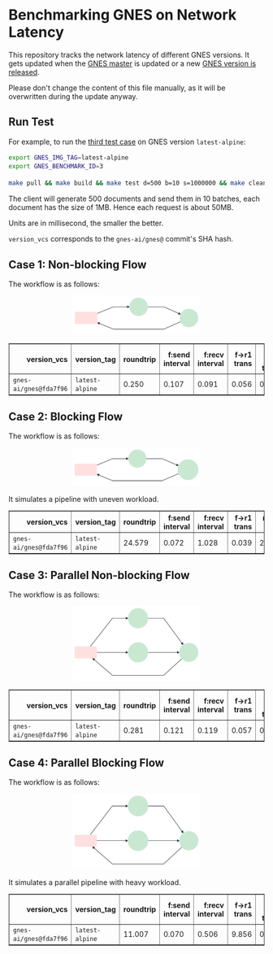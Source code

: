 # Benchmarking GNES on Network Latency

This repository tracks the network latency of different GNES versions. It gets updated when the [GNES master](https://github.com/gnes-ai/gnes) is updated or a new [GNES version is released](https://github.com/gnes-ai/gnes/releases). 

Please don't change the content of this file manually, as it will be overwritten during the update anyway. 

## Run Test

For example, to run the [third test case](#case-3-parallel-non-blocking-flow) on GNES version `latest-alpine`:  

```bash
export GNES_IMG_TAG=latest-alpine
export GNES_BENCHMARK_ID=3

make pull && make build && make test d=500 b=10 s=1000000 && make clean
```

The client will generate 500 documents and send them in 10 batches, each document has the size of 1MB. Hence each request is about 50MB.

Units are in millisecond, the smaller the better.

`version_vcs` corresponds to the `gnes-ai/gnes@` commit's SHA hash.

## Case 1: Non-blocking Flow

The workflow is as follows:

<p align="center">
<a href="https://gnes.ai">
<img src=".github/mermaid-diagram-20190926170713.svg" alt="workflow 1 in test" width=50%>
</a>
</p>

<table border="1" class="dataframe">
  <thead>
    <tr style="text-align: right;">
      <th>version_vcs</th>
      <th>version_tag</th>
      <th>roundtrip</th>
      <th>f:send interval</th>
      <th>f:recv interval</th>
      <th>f->r1 trans</th>
      <th>r1->r2 trans</th>
      <th>r2->f trans</th>
      <th>timestamp_build</th>
      <th>timestamp_eval</th>
    </tr>
  </thead>
  <tbody>
    <tr>
      <td><code>gnes-ai/gnes@fda7f96</code></td>
      <td><code>latest-alpine</code></td>
      <td>0.250</td>
      <td>0.107</td>
      <td>0.091</td>
      <td>0.056</td>
      <td>0.041</td>
      <td>0.148</td>
      <td>2019-09-26 11:17:55</td>
      <td>2019-09-26 11:37:08.995740</td>
    </tr>
  </tbody>
</table>

## Case 2: Blocking Flow

The workflow is as follows:

<p align="center">
<a href="https://gnes.ai">
<img src=".github/mermaid-diagram-20190926175311.svg" alt="workflow 2 in test" width=50%>
</a>
</p>

It simulates a pipeline with uneven workload.



<table border="1" class="dataframe">
  <thead>
    <tr style="text-align: right;">
      <th>version_vcs</th>
      <th>version_tag</th>
      <th>roundtrip</th>
      <th>f:send interval</th>
      <th>f:recv interval</th>
      <th>f->r1 trans</th>
      <th>r1->r2 trans</th>
      <th>r2->f trans</th>
      <th>timestamp_build</th>
      <th>timestamp_eval</th>
    </tr>
  </thead>
  <tbody>
    <tr>
      <td><code>gnes-ai/gnes@fda7f96</code></td>
      <td><code>latest-alpine</code></td>
      <td>24.579</td>
      <td>0.072</td>
      <td>1.028</td>
      <td>0.039</td>
      <td>23.490</td>
      <td>0.040</td>
      <td>2019-09-26 11:17:55</td>
      <td>2019-09-26 11:59:43.815398</td>
    </tr>
  </tbody>
</table>

## Case 3: Parallel Non-blocking Flow

The workflow is as follows:

<p align="center">
<a href="https://gnes.ai">
<img src=".github/mermaid-diagram-20190926175843.svg" alt="workflow 3 in test"  width=50%>
</a>
</p>




<table border="1" class="dataframe">
  <thead>
    <tr style="text-align: right;">
      <th>version_vcs</th>
      <th>version_tag</th>
      <th>roundtrip</th>
      <th>f:send interval</th>
      <th>f:recv interval</th>
      <th>f->r1 trans</th>
      <th>r1->r2 trans</th>
      <th>r2->f trans</th>
      <th>timestamp_build</th>
      <th>timestamp_eval</th>
    </tr>
  </thead>
  <tbody>
    <tr>
      <td><code>gnes-ai/gnes@fda7f96</code></td>
      <td><code>latest-alpine</code></td>
      <td>0.281</td>
      <td>0.121</td>
      <td>0.119</td>
      <td>0.057</td>
      <td>0.045</td>
      <td>0.173</td>
      <td>2019-09-26 11:17:55</td>
      <td>2019-09-26 12:01:11.401479</td>
    </tr>
  </tbody>
</table>

## Case 4: Parallel Blocking Flow

The workflow is as follows:

<p align="center">
<a href="https://gnes.ai">
<img src=".github/mermaid-diagram-20190926180109.svg" alt="workflow 4 in test"  width=50%>
</a>
</p>

It simulates a parallel pipeline with heavy workload.


<table border="1" class="dataframe">
  <thead>
    <tr style="text-align: right;">
      <th>version_vcs</th>
      <th>version_tag</th>
      <th>roundtrip</th>
      <th>f:send interval</th>
      <th>f:recv interval</th>
      <th>f->r1 trans</th>
      <th>r1->r2 trans</th>
      <th>r2->f trans</th>
      <th>timestamp_build</th>
      <th>timestamp_eval</th>
    </tr>
  </thead>
  <tbody>
    <tr>
      <td><code>gnes-ai/gnes@fda7f96</code></td>
      <td><code>latest-alpine</code></td>
      <td>11.007</td>
      <td>0.070</td>
      <td>0.506</td>
      <td>9.856</td>
      <td>0.037</td>
      <td>0.041</td>
      <td>2019-09-26 11:17:55</td>
      <td>2019-09-26 12:03:37.293088</td>
    </tr>
  </tbody>
</table>